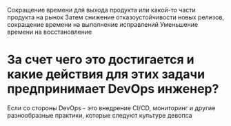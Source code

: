 Сокращение времени для выхода продукта или какой-то части продукта на рынок
Затем снижение отказоустойчивости новых релизов, сокращение времени на выполнение исправлений
Уменьшение времени на восстановление
# За счет чего это достигается и какие действия для этих задачи предпринимает DevOps инженер?
Если со стороны DevOps - это внедрение CI/CD, мониторинг и другие разнообразные практики, которые следуют культуре девопса